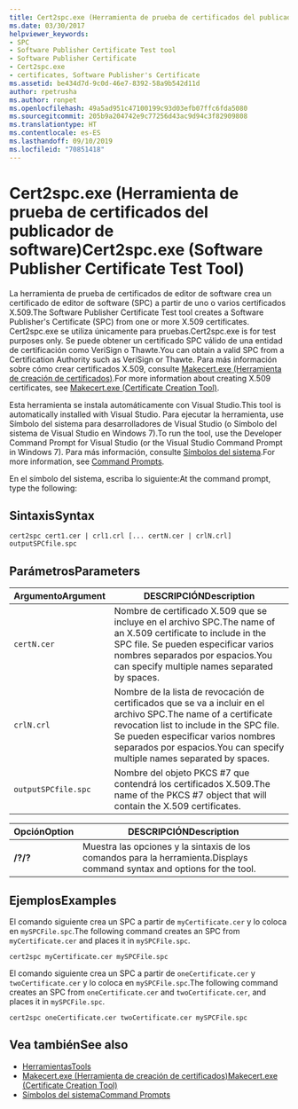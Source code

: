 ```yaml
---
title: Cert2spc.exe (Herramienta de prueba de certificados del publicador de software)
ms.date: 03/30/2017
helpviewer_keywords:
- SPC
- Software Publisher Certificate Test tool
- Software Publisher Certificate
- Cert2spc.exe
- certificates, Software Publisher's Certificate
ms.assetid: be434d7d-9c0d-46e7-8392-58a9b542d11d
author: rpetrusha
ms.author: ronpet
ms.openlocfilehash: 49a5ad951c47100199c93d03efb07ffc6fda5080
ms.sourcegitcommit: 205b9a204742e9c77256d43ac9d94c3f82909808
ms.translationtype: HT
ms.contentlocale: es-ES
ms.lasthandoff: 09/10/2019
ms.locfileid: "70851418"
---
```

# <a name="cert2spcexe-software-publisher-certificate-test-tool"></a><span data-ttu-id="0cab9-102">Cert2spc.exe (Herramienta de prueba de certificados del publicador de software)</span><span class="sxs-lookup"><span data-stu-id="0cab9-102">Cert2spc.exe (Software Publisher Certificate Test Tool)</span></span>
<span data-ttu-id="0cab9-103">La herramienta de prueba de certificados de editor de software crea un certificado de editor de software (SPC) a partir de uno o varios certificados X.509.</span><span class="sxs-lookup"><span data-stu-id="0cab9-103">The Software Publisher Certificate Test tool creates a Software Publisher's Certificate (SPC) from one or more X.509 certificates.</span></span> <span data-ttu-id="0cab9-104">Cert2spc.exe se utiliza únicamente para pruebas.</span><span class="sxs-lookup"><span data-stu-id="0cab9-104">Cert2spc.exe is for test purposes only.</span></span> <span data-ttu-id="0cab9-105">Se puede obtener un certificado SPC válido de una entidad de certificación como VeriSign o Thawte.</span><span class="sxs-lookup"><span data-stu-id="0cab9-105">You can obtain a valid SPC from a Certification Authority such as VeriSign or Thawte.</span></span> <span data-ttu-id="0cab9-106">Para más información sobre cómo crear certificados X.509, consulte [Makecert.exe (Herramienta de creación de certificados)](/windows/desktop/SecCrypto/makecert).</span><span class="sxs-lookup"><span data-stu-id="0cab9-106">For more information about creating X.509 certificates, see [Makecert.exe (Certificate Creation Tool)](/windows/desktop/SecCrypto/makecert).</span></span>  
  
 <span data-ttu-id="0cab9-107">Esta herramienta se instala automáticamente con Visual Studio.</span><span class="sxs-lookup"><span data-stu-id="0cab9-107">This tool is automatically installed with Visual Studio.</span></span> <span data-ttu-id="0cab9-108">Para ejecutar la herramienta, use Símbolo del sistema para desarrolladores de Visual Studio (o Símbolo del sistema de Visual Studio en Windows 7).</span><span class="sxs-lookup"><span data-stu-id="0cab9-108">To run the tool, use the Developer Command Prompt for Visual Studio (or the Visual Studio Command Prompt in Windows 7).</span></span> <span data-ttu-id="0cab9-109">Para más información, consulte [Símbolos del sistema](../../../docs/framework/tools/developer-command-prompt-for-vs.md).</span><span class="sxs-lookup"><span data-stu-id="0cab9-109">For more information, see [Command Prompts](../../../docs/framework/tools/developer-command-prompt-for-vs.md).</span></span>  
  
 <span data-ttu-id="0cab9-110">En el símbolo del sistema, escriba lo siguiente:</span><span class="sxs-lookup"><span data-stu-id="0cab9-110">At the command prompt, type the following:</span></span>  
  
## <a name="syntax"></a><span data-ttu-id="0cab9-111">Sintaxis</span><span class="sxs-lookup"><span data-stu-id="0cab9-111">Syntax</span></span>  
  
```console  
cert2spc cert1.cer | crl1.crl [... certN.cer | crlN.crl] outputSPCfile.spc  
```  
  
## <a name="parameters"></a><span data-ttu-id="0cab9-112">Parámetros</span><span class="sxs-lookup"><span data-stu-id="0cab9-112">Parameters</span></span>  
  
|<span data-ttu-id="0cab9-113">Argumento</span><span class="sxs-lookup"><span data-stu-id="0cab9-113">Argument</span></span>|<span data-ttu-id="0cab9-114">DESCRIPCIÓN</span><span class="sxs-lookup"><span data-stu-id="0cab9-114">Description</span></span>|  
|--------------|-----------------|  
|`certN.cer`|<span data-ttu-id="0cab9-115">Nombre de certificado X.509 que se incluye en el archivo SPC.</span><span class="sxs-lookup"><span data-stu-id="0cab9-115">The name of an X.509 certificate to include in the SPC file.</span></span> <span data-ttu-id="0cab9-116">Se pueden especificar varios nombres separados por espacios.</span><span class="sxs-lookup"><span data-stu-id="0cab9-116">You can specify multiple names separated by spaces.</span></span>|  
|`crlN.crl`|<span data-ttu-id="0cab9-117">Nombre de la lista de revocación de certificados que se va a incluir en el archivo SPC.</span><span class="sxs-lookup"><span data-stu-id="0cab9-117">The name of a certificate revocation list to include in the SPC file.</span></span> <span data-ttu-id="0cab9-118">Se pueden especificar varios nombres separados por espacios.</span><span class="sxs-lookup"><span data-stu-id="0cab9-118">You can specify multiple names separated by spaces.</span></span>|  
|`outputSPCfile.spc`|<span data-ttu-id="0cab9-119">Nombre del objeto PKCS #7 que contendrá los certificados X.509.</span><span class="sxs-lookup"><span data-stu-id="0cab9-119">The name of the PKCS #7 object that will contain the X.509 certificates.</span></span>|  
  
|<span data-ttu-id="0cab9-120">Opción</span><span class="sxs-lookup"><span data-stu-id="0cab9-120">Option</span></span>|<span data-ttu-id="0cab9-121">DESCRIPCIÓN</span><span class="sxs-lookup"><span data-stu-id="0cab9-121">Description</span></span>|  
|------------|-----------------|  
|<span data-ttu-id="0cab9-122">**/?**</span><span class="sxs-lookup"><span data-stu-id="0cab9-122">**/?**</span></span>|<span data-ttu-id="0cab9-123">Muestra las opciones y la sintaxis de los comandos para la herramienta.</span><span class="sxs-lookup"><span data-stu-id="0cab9-123">Displays command syntax and options for the tool.</span></span>|  
  
## <a name="examples"></a><span data-ttu-id="0cab9-124">Ejemplos</span><span class="sxs-lookup"><span data-stu-id="0cab9-124">Examples</span></span>  
 <span data-ttu-id="0cab9-125">El comando siguiente crea un SPC a partir de `myCertificate.cer` y lo coloca en `mySPCFile.spc`.</span><span class="sxs-lookup"><span data-stu-id="0cab9-125">The following command creates an SPC from `myCertificate.cer` and places it in `mySPCFile.spc`.</span></span>  
  
```console
cert2spc myCertificate.cer mySPCFile.spc  
```  
  
 <span data-ttu-id="0cab9-126">El comando siguiente crea un SPC a partir de `oneCertificate.cer` y `twoCertificate.cer` y lo coloca en `mySPCFile.spc`.</span><span class="sxs-lookup"><span data-stu-id="0cab9-126">The following command creates an SPC from `oneCertificate.cer` and `twoCertificate.cer`, and places it in `mySPCFile.spc`.</span></span>  
  
```console
cert2spc oneCertificate.cer twoCertificate.cer mySPCFile.spc  
```  
  
## <a name="see-also"></a><span data-ttu-id="0cab9-127">Vea también</span><span class="sxs-lookup"><span data-stu-id="0cab9-127">See also</span></span>

- [<span data-ttu-id="0cab9-128">Herramientas</span><span class="sxs-lookup"><span data-stu-id="0cab9-128">Tools</span></span>](../../../docs/framework/tools/index.md)
- [<span data-ttu-id="0cab9-129">Makecert.exe (Herramienta de creación de certificados)</span><span class="sxs-lookup"><span data-stu-id="0cab9-129">Makecert.exe (Certificate Creation Tool)</span></span>](/windows/desktop/SecCrypto/makecert)
- [<span data-ttu-id="0cab9-130">Símbolos del sistema</span><span class="sxs-lookup"><span data-stu-id="0cab9-130">Command Prompts</span></span>](../../../docs/framework/tools/developer-command-prompt-for-vs.md)
